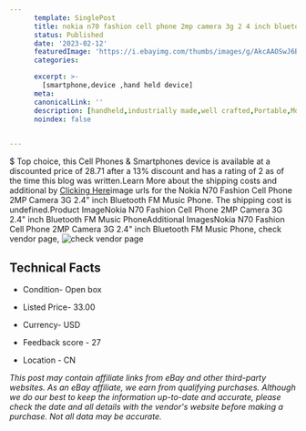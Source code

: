 ```yaml
---
      template: SinglePost
      title: nokia n70 fashion cell phone 2mp camera 3g 2 4 inch bluetooth fm music phone
      status: Published
      date: '2023-02-12'
      featuredImage: 'https://i.ebayimg.com/thumbs/images/g/AkcAAOSwJ6BjWhDI/s-l225.jpg'
      categories: 

      excerpt: >-
        [smartphone,device ,hand held device]
      meta:
      canonicalLink: ''
      description: [handheld,industrially made,well crafted,Portable,Mobile,Compact,Convenient,Lightweight,Maneuverable,Man-portable,Miniature,Carriable,Hand-held,Light,Holdable,Transportable,Mobile device,Pocket-sized,On-the-go,Wireless,Cordless,Compact size,Convenient size, smartphone,device ,hand held device]
      noindex: false

        
---
```

$
    Top choice, this Cell Phones & Smartphones device is available at a discounted price of 28.71 after a 13% discount and has a rating of 2 as of the time this blog was written.Learn More about the shipping costs and additional by [Clicking Here](https://www.ebay.com/itm/403962282108?hash=item5e0e07407c%3Ag%3AAkcAAOSwJ6BjWhDI&mkevt=1&mkcid=1&mkrid=711-53200-19255-0&campid=%253CePNCampaignId%253E&customid=%253CreferenceId%253E&toolid=10049)image urls for the Nokia N70 Fashion Cell Phone 2MP Camera 3G 2.4" inch Bluetooth FM Music Phone. The shipping cost is undefined.Product ImageNokia N70 Fashion Cell Phone 2MP Camera 3G 2.4" inch Bluetooth FM Music PhoneAdditional ImagesNokia N70 Fashion Cell Phone 2MP Camera 3G 2.4" inch Bluetooth FM Music Phone, check vendor page, ![check vendor page](https://origin-galleryplus.ebayimg.com/ws/web/403962282108_2_0_1/225x225.jpg,https://origin-galleryplus.ebayimg.com/ws/web/403962282108_3_0_1/225x225.jpg,https://origin-galleryplus.ebayimg.com/ws/web/403962282108_4_0_1/225x225.jpg,https://origin-galleryplus.ebayimg.com/ws/web/403962282108_5_0_1/225x225.jpg,https://origin-galleryplus.ebayimg.com/ws/web/403962282108_6_0_1/225x225.jpg,https://origin-galleryplus.ebayimg.com/ws/web/403962282108_7_0_1/225x225.jpg,https://origin-galleryplus.ebayimg.com/ws/web/403962282108_8_0_1/225x225.jpg,https://origin-galleryplus.ebayimg.com/ws/web/403962282108_9_0_1/225x225.jpg,https://origin-galleryplus.ebayimg.com/ws/web/403962282108_10_0_1/225x225.jpg,https://origin-galleryplus.ebayimg.com/ws/web/403962282108_11_0_1/225x225.jpg,https://origin-galleryplus.ebayimg.com/ws/web/403962282108_12_0_1/225x225.jpg)
    
    

 ## Technical Facts 



     
      

 - Condition- Open box 


      

 - Listed Price- 33.00 


      

 - Currency- USD 


      

 - Feedback score - 27 


      

 - Location - CN 


      
      

 *_This post may contain affiliate links from eBay and other third-party websites. As an eBay affiliate, we earn from qualifying purchases. Although we do our best to keep the information up-to-date and accurate, please check the date and all details with the vendor's website before making a purchase. Not all data may be accurate._*



    
    
    
    
    